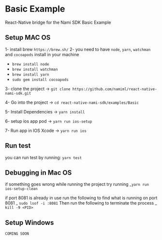 # Basic Example
React-Native bridge for the Nami SDK Basic Example

## Setup MAC OS
1- install brew `https://brew.sh/`
2- you need to have `node`, `yarn`, `watchman` and `cocoapods` install in your machine
- `brew install node`
- `brew install watchman`
- `brew install yarn`
- `sudo gem install cocoapods`

3- clone the project -> `git clone https://github.com/namiml/react-native-nami-sdk.git`

4- Go into the project -> `cd react-native-nami-sdk/examples/Basic`

5- Install Dependencies -> `yarn install`

6- setup ios app pod -> `yarn run ios-setup`

7- Run app in IOS Xcode -> `yarn run ios`

## Run test

you can run test by running: `yarn test`

## Debugging in Mac OS
if something goes wrong while running the project try running 
_`yarn run ios-setup-clean`

if port 8081 is already in use run the following to find what is running on port 8081
_ `sudo lsof -i :8081`
Then run the following to terminate the process 
_ `kill -9 <PID>`

## Setup Windows 
`COMING SOON`
